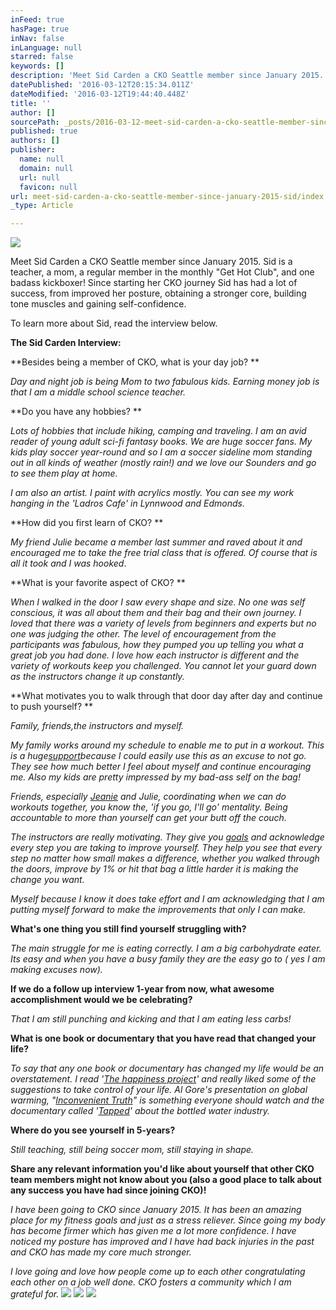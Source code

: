 ```yaml
---
inFeed: true
hasPage: true
inNav: false
inLanguage: null
starred: false
keywords: []
description: 'Meet Sid Carden a CKO Seattle member since January 2015. Sid is a teacher, a mom, a regular member in the monthly “Get Hot Club”, and one badass kickboxer! Since starting her CKO journey Sid has had a lot of success, from improved her posture, obtaining a stronger core, building tone muscles and gaining self-confidence.'
datePublished: '2016-03-12T20:15:34.011Z'
dateModified: '2016-03-12T19:44:40.448Z'
title: ''
author: []
sourcePath: _posts/2016-03-12-meet-sid-carden-a-cko-seattle-member-since-january-2015-sid.md
published: true
authors: []
publisher:
  name: null
  domain: null
  url: null
  favicon: null
url: meet-sid-carden-a-cko-seattle-member-since-january-2015-sid/index.html
_type: Article

---
```

![](https://the-grid-user-content.s3-us-west-2.amazonaws.com/60242461-8bf6-4db9-9642-c88c69090e24.jpg)

Meet Sid Carden a CKO Seattle member since January 2015\. Sid is a teacher, a mom, a regular member in the monthly "Get Hot Club", and one badass kickboxer! Since starting her CKO journey Sid has had a lot of success, from improved her posture, obtaining a stronger core, building tone muscles and gaining self-confidence.

To learn more about Sid, read the interview below.

**The Sid Carden Interview:**

**Besides being a member of CKO, what is your day job? **

_Day and night job is being Mom to two fabulous kids. Earning money job is that I am a middle school science teacher._

**Do you have any hobbies? **

_Lots of hobbies that include hiking, camping and traveling. I am an avid reader of young adult sci-fi fantasy books. We are huge soccer fans. My kids play soccer year-round and so I am a soccer sideline mom standing out in all kinds of weather (mostly rain!) and we love our Sounders and go to see them play at home._

_I am also an artist. I paint with acrylics mostly. You can see my work hanging in the 'Ladros Cafe' in Lynnwood and Edmonds._

**How did you first learn of CKO? **

_My friend Julie became a member last summer and raved about it and encouraged me to take the free trial class that is offered. Of course that is all it took and I was hooked_.

**What is your favorite aspect of CKO? **

_When I walked in the door I saw every shape and size. No one was self conscious, it was all about them and their bag and their own journey. I loved that there was a variety of levels from beginners and experts but no one was judging the other. The level of encouragement from the participants was fabulous, how they pumped you up telling you what a great job you had done. I love how each instructor is different and the variety of workouts keep you challenged. You cannot let your guard down as the instructors change it up constantly._

**What motivates you to walk through that door day after day and continue to push yourself? **

_Family, friends,the instructors and myself._

_My family works around my schedule to enable me to put in a workout. This is a huge[support][0]because I could easily use this as an excuse to not go. They see how much better I feel about myself and continue encouraging me. Also my kids are pretty impressed by my bad-ass self on the bag!_

_Friends, especially [Jeanie][1] and Julie, coordinating when we can do workouts together, you know the, 'if you go, I'll go' mentality. Being accountable to more than yourself can get your butt off the couch._

_The instructors are really motivating. They give you [goals][2] and acknowledge every step you are taking to improve yourself. They help you see that every step no matter how small makes a difference, whether you walked through the doors, improve by 1% or hit that bag a little harder it is making the change you want._

_Myself because I know it does take effort and I am acknowledging that I am putting myself forward to make the improvements that only I can make._

**What's one thing you still find yourself struggling with?**

_The main struggle for me is eating correctly. I am a big carbohydrate eater. Its easy and when you have a busy family they are the easy go to ( yes I am making excuses now)._

**If we do a follow up interview 1-year from now, what awesome accomplishment would we be celebrating?**

_That I am still punching and kicking and that I am eating less carbs!_

**What is one book or documentary that you have read that changed your life?**

_To say that any one book or documentary has changed my life would be an overstatement. I read '[The happiness project][3]' and really liked some of the suggestions to take control of your life. Al Gore's presentation on global warming, "[Inconvenient Truth][4]" is something everyone should watch and the documentary called '[Tapped][5]' about the bottled water industry._

**Where do you see yourself in 5-years?**

_Still teaching, still being soccer mom, still staying in shape._

**Share any relevant information you'd like about yourself that other CKO team members might not know about you (also a good place to talk about any success you have had since joining CKO)!**

_I have been going to CKO since January 2015\. It has been an amazing place for my fitness goals and just as a stress reliever. Since going my body has become firmer which has given me a lot more confidence. I have noticed my posture has improved and I have had back injuries in the past and CKO has made my core much stronger._

_I love going and love how people come up to each other congratulating each other on a job well done. CKO fosters a community which I am grateful for._
![](https://the-grid-user-content.s3-us-west-2.amazonaws.com/5a2a2bfe-7370-4f6f-8677-f8436d63f300.jpg)
![](https://the-grid-user-content.s3-us-west-2.amazonaws.com/eb3d86f0-6edf-408a-92a3-6de839a2ca66.jpg)
![](https://the-grid-user-content.s3-us-west-2.amazonaws.com/f05b6d2c-459b-423f-83d1-8b81f4c54ff7.jpg)

[0]: http://healthylifeexperiment.com/2015/08/26/video-3-support-network-the-strong-body-strong-mind-video-series/
[1]: http://healthylifeexperiment.com/2015/05/31/10-week-challenge-transformation-jeanne-lavery/
[2]: http://healthylifeexperiment.com/2015/08/20/the-importance-of-goal-setting-the-strong-body-strong-mind-video-series/
[3]: http://www.amazon.com/The-Happiness-Project-Aristotle-Generally/dp/006158326X
[4]: https://en.wikipedia.org/wiki/An_Inconvenient_Truth
[5]: http://www.tappedthemovie.com/